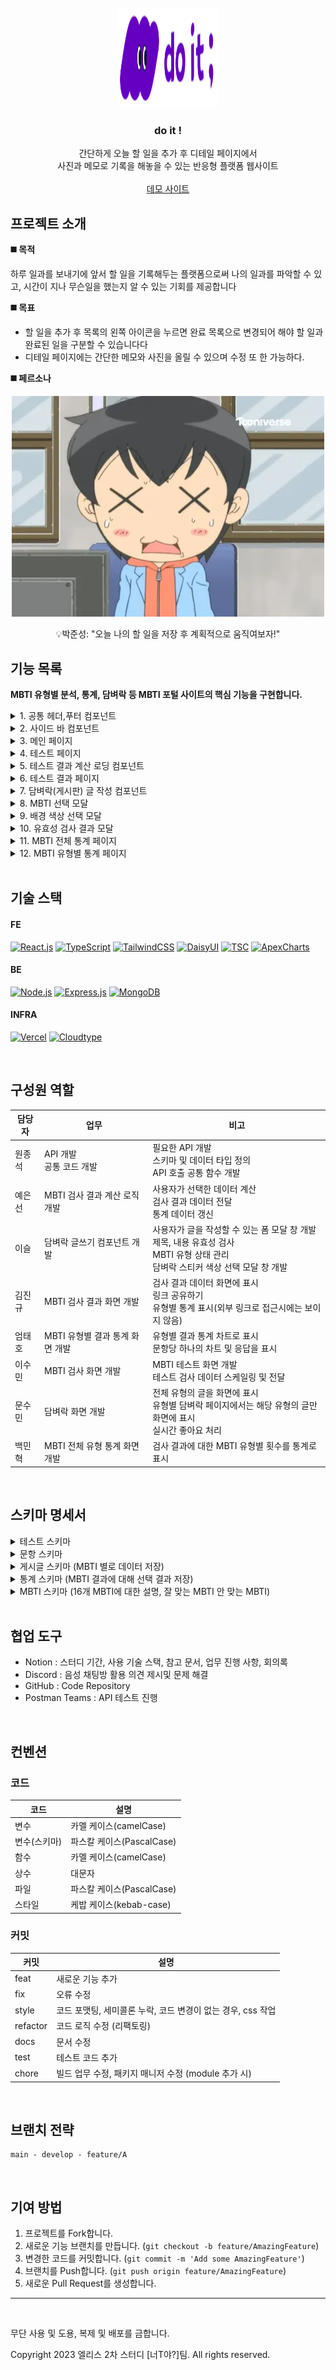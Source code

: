 <!-- PROJECT LOGO -->
<br />
<div align="center">
<a href="https://github.com/junesung1004/todolist-next">
    <img src="https://github.com/junesung1004/todolist-next/blob/main/public/images/Size%3DLarge.svg" alt="Logo" width="160" height="160">
  </a>

  <h3 align="center">do it !</h3>

  <p align="center">
    간단하게 오늘 할 일을 추가 후 디테일 페이지에서 <br />사진과 메모로 기록을 해놓을 수 있는 반응형 플랫폼 웹사이트
    <br />
    <br />
    <a href="https://todogogo.netlify.app">데모 사이트</a>
  </p>
</div>

## 프로젝트 소개

**◼️ 목적**

하루 일과를 보내기에 앞서 할 일을 기록해두는 플랫폼으로써 나의 일과를 파악할 수 있고, 시간이 지나 무슨일을 했는지 알 수 있는 기회를 제공합니다

**◼️ 목표**

- 할 일을 추가 후 목록의 왼쪽 아이콘을 누르면 완료 목록으로 변경되어 해야 할 일과 완료된 일을 구분할 수 있습니다다
- 디테일 페이지에는 간단한 메모와 사진을 올릴 수 있으며 수정 또 한 가능하다.

**◼️ 페르소나**

 <div align="center">
	  <img src="https://raw.githubusercontent.com/junesung1004/todolist-next/refs/heads/main/public/images/profile.webp" />
	 <p>💡박준성: "오늘 나의 할 일을 저장 후 계획적으로 움직여보자!"</p>
 </div>

## 기능 목록

**MBTI 유형별 분석, 통계, 담벼락 등 MBTI 포털 사이트의 핵심 기능을 구현합니다.**

<details><summary>1. 공통 헤더,푸터 컴포넌트</summary>

![헤더](https://github.com/are-you-T/client/assets/87935496/54f36f44-67a9-490a-be68-4a663a8a76f2)

- 로고를 클릭하여 메인 페이지로 이동한다.
- 햄버거 버튼을 클릭하여 사이드 바를 표시한다.
- 하단의 깃허브 아이콘을 클릭하여 깃허브 페이지로 이동한다.
- 하단의 공유 아이콘을 클릭하여 화면의 링크를 복사한다.

</details>

<details><summary>2. 사이드 바 컴포넌트</summary>

![사이드바](https://github.com/are-you-T/client/assets/87935496/51f9686d-5d2f-4a6d-acd3-24f28715e231)

- “테스트 하러가기” 버튼을 클릭하여 테스트 페이지로 이동한다.
- “통계 보러가기” 버튼을 클릭하여 통계 페이지로 이동한다.
- “담벼락 보러가기” 버튼을 클릭하여 담벼락 페이지로 이동한다.
- 하단의 링크를 클릭하여 깃허브 페이지로 이동한다.

</details>

<details><summary>3. 메인 페이지</summary>

![메인](https://github.com/are-you-T/client/assets/87935496/67737a45-65f4-4dae-96d3-d122a2695867)

- 상단 햄버거 버튼을 누르면 사이드 바가 표시된다.
- 사이드 바 관련 기능은 1번 참고.
- 테스트 하러 가기 : 버튼을 클릭하면 MBTI 유형 검사 문답이 표시되고, 유저는 검사를 할 수 있다.
- 통계 보러 가기 : 전체 통계 페이지로 이동한다.
- 담벼락 보러 가기 : MBTI 전체 담벼락 페이지로 이동한다.

</details>

<details><summary>4. 테스트 페이지</summary>

<img width="100" alt="테스트" src="https://github.com/are-you-T/client/assets/87935496/faf49015-323c-40e1-83e0-a46ec7c4cfbd">

- MBTI 유형 검사 페이지입니다.
- 16개 문항으로 이루어져 있으며, 1문항당 2개의 선택지가 있습니다.
- 선택지(TestCard)
- 프로그레스 바

</details>

<details><summary>5. 테스트 결과 계산 로딩 컴포넌트</summary>

<img width="100" alt="테스트결과계산로딩" src="https://github.com/are-you-T/client/assets/87935496/3b093f05-12e2-4c0c-bfaa-f394ea704360">

- 테스트 페이지에서 사용자가 선택한 항목을 바탕으로 MBTI결과를 계산하는 페이지.
- 로딩 되는 동안 캐릭터의 색상과 상단 텍스트가 바뀐다.
- 4초 동안의 로딩이 끝나면 계산된 MBTI에 맞는 결과 페이지로 이동한다.
- 결과 페이지, 서버에 유저의 mbti 수치와 관련된 데이터를 전달한다.

</details>

<details><summary>6. 테스트 결과 페이지</summary>

![테스트결과1](https://github.com/are-you-T/client/assets/87935496/6fbb03af-55cb-49e5-b634-a3564bd1a7f7)
![테스트결과2](https://github.com/are-you-T/client/assets/87935496/646604b9-7407-4e29-bbea-f9a521f74074)

- 사용자의 MBTI를 알려주고 해당 MBTI에 대한 정보를 보여주는 테스트 결과 페이지입니다.
- “결과 공유하기” 버튼을 통해 사용자의 특정 MBTI 유형 정보가 담긴 URL이 복사되어 해당 MBTI에 대한 테스트 결과 페이지를 공유할 수 있습니다.
- MBTI 유형마다 미리 지정해 놓은 캐릭터 컬러와 배경컬러가 매칭됩니다.
- “내 검사 결과”에서는 높은 비율의 유형을 왼쪽에 배치하면서 포인트 컬러를 주었고, 숫자형태의 데이터를 받아와서 progressbar로 조금 더 보기 쉽게 구현하였습니다.
- 사용자가 테스트를 모두 수행하여 테스트 결과 페이지로 이동한 경우 “내 검사 결과”가 포함되고, 결과 공유하기 버튼 기능을 통해 테스트 결과 페이지 URL로 들어온 경우 “내 검사 결과”가 포함되지 않게 처리했습니다.
- “다시하기” 버튼을 통해 테스트 첫 문항으로 이동할 수 있습니다.
- “통계 보러가기” 버튼을 통해 해당 MBTI에 대한 통계 페이지로 이동할 수 있습니다.
- “담벼락 보러가기” 버튼을 통해 해당 MBTI에 대한 담벼락 페이지로 이동할 수 있습니다.

</details>

<details><summary>7. 담벼락(게시판) 글 작성 컴포넌트</summary>

![1 글작성](https://github.com/are-you-T/client/assets/87935496/5f8f6068-b123-4ba3-a865-2cf4a24299bd)

- <img width="50" alt="스크린샷 2023-08-08 오후 9 34 16" src="https://github.com/are-you-T/client/assets/87935496/a0df3314-fd71-4ede-b46b-0edc96e154b3">유형 카테고리:
  MBTI 유형 카테고리를 수정할 수 있는 버튼이고 클릭 시 MBTI 유형을 선택하는 모달이 나타납니다.
- <img width="50" alt="스크린샷 2023-08-08 오후 9 35 03" src="https://github.com/are-you-T/client/assets/87935496/735f1380-8ad1-4fed-b793-4b7057adee9f">닫기:
  글 작성 모달을 닫을 수 있는 버튼입니다.
- 제목, 내용:
  제목과 내용을 입력할 수 있습니다.
- 배경 색상:
  담벼락 게시글의 배경색을 다른 색상으로 설정할 수 있는 버튼이고 클릭 시 지정된 배경 색상 중 하나를 체크할 수 있습니다.
- 작성 완료:
  작성된 글을 담벼락에 게시할 수 있습니다.

</details>

<details><summary>8. MBTI 선택 모달</summary>

<img width="100" alt="2 MBTI선택" src="https://github.com/are-you-T/client/assets/87935496/ef7184a2-7a6e-4d61-8d47-b8c2b2aef757">

- 현재 선택되어 있는 MBTI 유형을 토글로 표시합니다.
- 원하는 MBTI 유형으로 클릭하여 담벼락에 게시할 MBTI 카테고리를 선택할 수 있습니다.
- 흐린 뒷배경을 클릭하여 화면을 벗어날 수 있습니다. (닫기 기능)

</details>

<details><summary>9. 배경 색상 선택 모달</summary>

<img width="100" alt="3 배경색선택" src="https://github.com/are-you-T/client/assets/87935496/fe917ea5-e59c-461e-b685-d4ac25b710c6">

- 현재 선택되어 있는 배경 색상이 체크 표시되어있습니다. (기본 색상: 화이트)
- 원하는 색상을 클릭하여 담벼락에 보여줄 배경 색상을 변경할 수 있습니다.
- 흐린 뒷배경을 클릭하여 화면을 벗어날 수 있습니다. (닫기 기능)

</details>

<details><summary>10. 유효성 검사 결과 모달</summary>

<img width="100" alt="유효성검사모달" src="https://github.com/are-you-T/client/assets/87935496/2e80f0a7-99cf-467d-b009-6c90f9f70b5d">
<img width="100" alt="유효성검사모달2" src="https://github.com/are-you-T/client/assets/87935496/43f72197-5df0-4907-9a8d-7daea1f030db">

- 제목이나 내용의 입력은 필수 값입니다.
- 제목이나 내용의 입력없이 작성완료 버튼을 클릭 시 나타납니다.
- 빈 값일 경우 입력을 요청하는 알림 모달창이 표시됩니다.
- 흐린 뒷배경을 클릭하여 화면을 벗어날 수 있습니다. (닫기 기능)

</details>

<details><summary>11. MBTI 전체 통계 페이지</summary>

![전체통계페이지1](https://github.com/are-you-T/client/assets/87935496/6bfca4c6-9fc9-4141-8f66-8393ea9eaa2d)
![노데이터](https://github.com/are-you-T/client/assets/87935496/d8dd4601-b448-4546-996c-d5f488deaba3)

- MBTI 테스트 결과를 기반으로 전체 통계를 보여주는 페이지 입니다.
- 통계를 올려보면 해당 수치도 파악이 가능합니다.
- “MBTI별 통계”를 클릭하면 MBTI 선택 모달이 나와 해당 통계 페이지로 이동합니다.
- “담벼랑 바로가기” 버튼을 클릭하면 담벼락 페이지로 이동합니다.
- 데이터가 없을때 해당 페이지로 보여지며 데이터 로딩중일때는 로딩 화면으로 전환됩니다.

</details>

<details><summary>12. MBTI 유형별 통계 페이지</summary>

![유형별통계](https://github.com/are-you-T/client/assets/87935496/b182026d-f82c-423d-b915-b493ad74b410)
![노데이터](https://github.com/are-you-T/client/assets/87935496/b35e1d00-97e4-40f1-a6d5-ee58609f6221)

- 특정 MBTI를 가진 사람들이 각 문항에 대해 어떤 답변을 선택했는지 보여주는 통계 페이지입니다.
- 오른쪽 상단의 버튼을 통해 다른 MBTI에 대한 답변 통계를 볼 수 있습니다.
- “MBTI 통계” 버튼을 통해 전체 통계 페이지로 이동할 수 있습니다.
- “담벼락 바로가기” 버튼을 통해 게시판으로 이동할 수 있습니다.
- 서버 오류 혹은 해당 MBTI의 통계 데이터가 없는 경우 등의 이유로 데이터가 존재하지 않을 때 조건부 렌더링이 되도록 처리하였습니다.

</details>

<br />

## 기술 스택

#### FE

[![React.js]][React-url] [![TypeScript]][TypeScript-url] [![TailwindCSS]][TailwindCSS-url] [![DaisyUI]][DaisyUI-url] [![TSC]][TSC-url] [![ApexCharts]][ApexCharts-url]

#### BE

[![Node.js]][Node-url] [![Express.js]][Express-url] [![MongoDB]][MongoDB-url]

#### INFRA

[![Vercel]][Vercel-url] [![Cloudtype]][Cloudtype-url]

<br />

## 구성원 역할

| 담당자 | 업무                            | 비고                                                                                                                                        |
| ------ | ------------------------------- | ------------------------------------------------------------------------------------------------------------------------------------------- |
| 원종석 | API 개발 </br>공통 코드 개발    | 필요한 API 개발 </br>스키마 및 데이터 타입 정의 </br>API 호출 공통 함수 개발                                                                |
| 예은선 | MBTI 검사 결과 계산 로직 개발   | 사용자가 선택한 데이터 계산 </br>검사 결과 데이터 전달 </br>통계 데이터 갱신                                                                |
| 이슬   | 담벼락 글쓰기 컴포넌트 개발     | 사용자가 글을 작성할 수 있는 폼 모달 창 개발 </br>제목, 내용 유효성 검사 </br>MBTI 유형 상태 관리 </br>담벼락 스티커 색상 선택 모달 창 개발 |
| 김진규 | MBTI 검사 결과 화면 개발        | 검사 결과 데이터 화면에 표시 </br>링크 공유하기 </br>유형별 통계 표시(외부 링크로 접근시에는 보이지 않음)                                   |
| 엄태호 | MBTI 유형별 결과 통계 화면 개발 | 유형별 결과 통계 차트로 표시 </br>문항당 하나의 차트 및 응답을 표시                                                                         |
| 이수민 | MBTI 검사 화면 개발             | MBTI 테스트 화면 개발 </br>테스트 검사 데이터 스케일링 및 전달                                                                              |
| 문수민 | 담벼락 화면 개발                | 전체 유형의 글을 화면에 표시 </br>유형별 담벼락 페이지에서는 해당 유형의 글만 화면에 표시 </br>실시간 좋아요 처리                           |
| 백민혁 | MBTI 전체 유형 통계 화면 개발   | 검사 결과에 대한 MBTI 유형별 횟수를 통계로 표시                                                                                             |

<br />

## 스키마 명세서

<details><summary>테스트 스키마</summary>

```js
// 어떤 테스트인지? 사실 테스트는 1개만 만들 것이지만, 나중에 확장성을 위해 만든다.
const TestSchema = new Schema({
  name: {
    type: String,
    required: true,
  },
});
```

</details>

<details><summary>문항 스키마</summary>

```js
// 어떤 테스트에 대한 문항인지. 사실 테스트는 1개만 만들 것이지만,
// 나중에 확장성을 위해 이렇게 정의한다.
const QuestionSchema = new Schema({
  // 문항 번호
  idx: {
    type: Number,
    required: true,
  },
  // 문항 질문(주제)
  subject: {
    type: String,
    required: true,
  },
  // 테스트 제목
  parent: {
    type: String,
    required: true,
    // TestSchema 참조. 테스트가 어떤 테스트인지를 판별하는 요소
  },
  answer: {
		type: {
      E: { type: String, required: false },
      I: { type: String, required: false },
      N: { type: String, required: false },
      S: { type: String, required: false },
      T: { type: String, required: false },
      F: { type: String, required: false },
      J: { type: String, required: false },
      P: { type: String, required: false },
    },
    required: true,
  }
  // 어떤 mbti 판별에 대한 문항인지의 타입
  // E, I, N, S, F, T, P, J
  mbtiType: {
    type: String,
    required: true,
  },
  // mbtiType에 대한 답변
  typeAnswer: {
	  type: String,
    required: true
  },
  // 중요도
  proportion: {
		type: Number,
    required: true
  }
});
```

</details>

<details><summary>게시글 스키마 (MBTI 별로 데이터 저장)</summary>

```js
const BoardSchema = new Schema({
    // 사용자 uuid (일단 보류.)
    uuid: {
      type: String,
      required: false,
    },
    // mbti 카테고리 (16개의 mbti)
    category: {
      type: String,
      required: true,
    },
    // 게시글 제목
    title: {
      type: String,
      required: true
    },
    // 게시글 내용
    content: {
      type: String,
      required: true,
    },
    color: {
      type: String,
      required: true,
    },
    // 공감
    like: {
      type: Number,
      required: true,
      default: 0,
    },
  },
  {
    collection: 'boards',
    timestamps: { currentTime: () => new Date(new Date().getTime() + 1000 * 60 * 60 * 9) },
  }
});
```

</details>

<details><summary>통계 스키마 (MBTI 결과에 대해 선택 결과 저장)</summary>

```js
const StatisticSchema = new Schema({
  // 특정 mbti 유형
  mbtiType: {
    type: String,
    required: true,
  },
  // 테스트 제목
  parent: {
    type: String,
    required: true,
    // TestSchema 참조. 테스트가 어떤 테스트인지를 판별하는 요소
  },
  totalResponse: {
    type: Number,
    required: true,
    default: 0,
  },
  mbtiData: [
    {
      idx: {
        type: Number,
        required: true,
      },
      subject: {
        type: String,
        required: true,
      },
      answer: {
        E: { type: String, required: false },
        I: { type: String, required: false },
        N: { type: String, required: false },
        S: { type: String, required: false },
        T: { type: String, required: false },
        F: { type: String, required: false },
        J: { type: String, required: false },
        P: { type: String, required: false },
      },
      selection: {
        E: { type: Number, required: false },
        I: { type: Number, required: false },
        N: { type: Number, required: false },
        S: { type: Number, required: false },
        T: { type: Number, required: false },
        F: { type: Number, required: false },
        J: { type: Number, required: false },
        P: { type: Number, required: false },
      },
    },
  ],
});
```

</details>

<details><summary>MBTI 스키마 (16개 MBTI에 대한 설명, 잘 맞는 MBTI 안 맞는 MBTI)</summary>

```js
const MBTISchema = new Schema({
	//
  // 16개 mbti 통계 데이터
  name: {
		  type: String,
      required: true
  },
  // 전체 mbti 비율 통계를 위한 데이터
  count: {
    type: Number,
    required: true,
    default: 0,
  },
  // 해당 mbti에 대한 특징 요약
  summary: {
    type: String,
    required: true,
  },
  // 해당 mbti에 대한 키워드
  tag: {
		type: Array,
    required: true
  },
	content: {
     // 해당 mbti에 대한 설명
     description: {
		     type: String,
         required: true
     }
     // 잘 맞는 mbti
	   good: {
       // 잘 맞는 mbti 유형 1개
		   name: {
					type: String,
          required: true
	     },
       // 이에 대한 설명 (왜 잘맞나요?)
	     description: {
			    type: String,
          required: true
	     }
	  },
	  bad : {
      // 잘 안맞는 mbti 유형 1개
			name: {
				type: String,
        required: true
	    },
      // 이에 대한 설명 (왜 잘 안맞나요?)
	    description: {
				type: String,
        required: true
	    }
	  },
	},
});
```

</details>

</br>

## 협업 도구

- Notion : 스터디 기간, 사용 기술 스택, 참고 문서, 업무 진행 사항, 회의록
- Discord : 음성 채팅방 활용 의견 제시및 문제 해결
- GitHub : Code Repository
- Postman Teams : API 테스트 진행

<br />

## 컨벤션

### 코드

| 코드         | 설명                      |
| ------------ | ------------------------- |
| 변수         | 카멜 케이스(camelCase)    |
| 변수(스키마) | 파스칼 케이스(PascalCase) |
| 함수         | 카멜 케이스(camelCase)    |
| 상수         | 대문자                    |
| 파일         | 파스칼 케이스(PascalCase) |
| 스타일       | 케밥 케이스(kebab-case)   |

### 커밋

| 커밋     | 설명                                                        |
| -------- | ----------------------------------------------------------- |
| feat     | 새로운 기능 추가                                            |
| fix      | 오류 수정                                                   |
| style    | 코드 포맷팅, 세미콜론 누락, 코드 변경이 없는 경우, css 작업 |
| refactor | 코드 로직 수정 (리팩토링)                                   |
| docs     | 문서 수정                                                   |
| test     | 테스트 코드 추가                                            |
| chore    | 빌드 업무 수정, 패키지 매니저 수정 (module 추가 시)         |

<br />

## 브랜치 전략

    main - develop - feature/A

<br />

## 기여 방법

1. 프로젝트를 Fork합니다.
2. 새로운 기능 브랜치를 만듭니다. (`git checkout -b feature/AmazingFeature`)
3. 변경한 코드를 커밋합니다. (`git commit -m 'Add some AmazingFeature'`)
4. 브랜치를 Push합니다. (`git push origin feature/AmazingFeature`)
5. 새로운 Pull Request를 생성합니다.

---

<br />

<p>무단 사용 및 도용, 복제 및 배포를 금합니다.</p>
<span>Copyright 2023 엘리스 2차 스터디 [너T야?]팀. All rights reserved.</span>

[contributors-shield]: https://img.shields.io/github/contributors/are-you-T/client.svg?style=for-the-badge
[contributors-url]: https://github.com/are-you-T/client/graphs/contributors
[forks-shield]: https://img.shields.io/github/forks/are-you-T/client.svg?style=for-the-badge
[forks-url]: https://github.com/are-you-T/client/network/members
[stars-shield]: https://img.shields.io/github/stars/are-you-T/client.svg?style=for-the-badge
[stars-url]: https://github.com/are-you-T/client/stargazers
[issues-shield]: https://img.shields.io/github/issues/are-you-T/client.svg?style=for-the-badge
[issues-url]: https://github.com/are-you-T/client/issues
[license-shield]: https://img.shields.io/github/license/are-you-T/client.svg?style=for-the-badge
[license-url]: https://github.com/are-you-T/client/blob/main/LICENSE.txt
[React.js]: https://img.shields.io/badge/React.js-61DAFB?style=for-the-badge&logo=react&logoColor=20232A
[React-url]: https://reactjs.org/
[TypeScript]: https://img.shields.io/badge/typescript-3178C6?style=for-the-badge&logo=typescript&logoColor=white
[TypeScript-url]: https://www.typescriptlang.org
[TailwindCSS]: https://img.shields.io/badge/tailwind%20css-06B6D4?style=for-the-badge&logo=tailwindcss&logoColor=white
[TailwindCSS-url]: https://tailwindcss.com
[DaisyUI]: https://img.shields.io/badge/daisy%20ui-5A0EF8?style=for-the-badge&logo=daisyui&logoColor=white
[DaisyUI-url]: https://daisyui.com
[TSC]: https://img.shields.io/badge/tailwind%20styled%20component-06B6D4?style=for-the-badge
[TSC-url]: https://github.com/MathiasGilson/tailwind-styled-component
[ApexCharts]: https://img.shields.io/badge/apexcharts.js-008ffb?style=for-the-badge
[ApexCharts-url]: https://apexcharts.com
[Node.js]: https://img.shields.io/badge/Node.js-339933?style=for-the-badge&logo=node.js&logoColor=white
[Node-url]: https://nodejs.org/en
[Express.js]: https://img.shields.io/badge/express.js-000000?style=for-the-badge&logo=express&logoColor=white
[Express-url]: https://expressjs.com
[MongoDB]: https://img.shields.io/badge/mongodb-47A248?style=for-the-badge&logo=mongodb&logoColor=white
[MongoDB-url]: https://www.mongodb.com/ko-kr
[Vercel]: https://img.shields.io/badge/vercel-000000?style=for-the-badge&logo=vercel&logoColor=white
[Vercel-url]: https://vercel.com
[Cloudtype]: https://img.shields.io/badge/Cloudtype-000000?style=for-the-badge
[Cloudtype-url]: https://cloudtype.io
